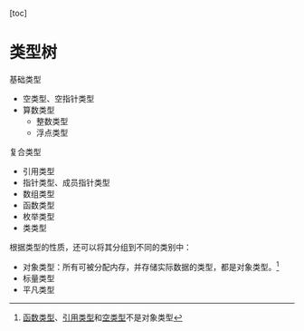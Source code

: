 [toc]

# 类型树

基础类型

* 空类型、空指针类型
* 算数类型
  * 整数类型
  * 浮点类型

复合类型

* 引用类型
* 指针类型、成员指针类型
* 数组类型
* 函数类型
* 枚举类型
* 类类型

根据类型的性质，还可以将其分组到不同的类别中：

* 对象类型：所有可被分配内存，并存储实际数据的类型，都是对象类型。[^1]
* 标量类型
* 平凡类型

[^1]:[函数类型]()、[引用类型]()和[空类型]()不是对象类型

